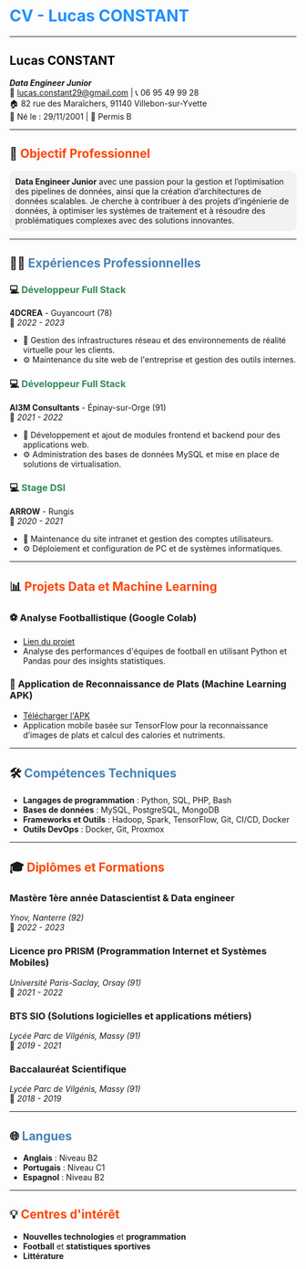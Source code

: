 # <span style="color:#1E90FF">CV - Lucas CONSTANT</span>

---

## <span style="color:#000000">Lucas CONSTANT</span>  

_**Data Engineer Junior**_  
📧 [lucas.constant29@gmail.com](mailto:lucas.constant29@gmail.com) | 📞 06 95 49 99 28  
🏠 82 rue des Maraîchers, 91140 Villebon-sur-Yvette  
🎂 Né le : 29/11/2001 | 🚗 Permis B  

---

## 🎯 <span style="color:#FF4500">Objectif Professionnel</span>

<p style="background-color:#f2f2f2; padding: 10px; border-radius: 10px;">
<strong>Data Engineer Junior</strong> avec une passion pour la gestion et l’optimisation des pipelines de données, ainsi que la création d’architectures de données scalables. Je cherche à contribuer à des projets d’ingénierie de données, à optimiser les systèmes de traitement et à résoudre des problématiques complexes avec des solutions innovantes.
</p>

---

## 🧑‍💼 <span style="color:#4682B4">Expériences Professionnelles</span>

### 💻 <span style="color:#2E8B57">Développeur Full Stack</span>  
**4DCREA** - Guyancourt (78)  
📅 _2022 - 2023_

- 🔧 Gestion des infrastructures réseau et des environnements de réalité virtuelle pour les clients.
- ⚙️ Maintenance du site web de l'entreprise et gestion des outils internes.

### 💻 <span style="color:#2E8B57">Développeur Full Stack</span>  
**AI3M Consultants** - Épinay-sur-Orge (91)  
📅 _2021 - 2022_

- 🔧 Développement et ajout de modules frontend et backend pour des applications web.
- ⚙️ Administration des bases de données MySQL et mise en place de solutions de virtualisation.

### 💻 <span style="color:#2E8B57">Stage DSI</span>  
**ARROW** - Rungis  
📅 _2020 - 2021_

- 🔧 Maintenance du site intranet et gestion des comptes utilisateurs.
- ⚙️ Déploiement et configuration de PC et de systèmes informatiques.

---

## 📊 <span style="color:#FF4500">Projets Data et Machine Learning</span>

### ⚽ **Analyse Footballistique (Google Colab)**
- [Lien du projet](https://colab.research.google.com/drive/12Oc2RGY4ZFMdX1pTqKZqe9gmjBFTH6_S?usp=sharing)  
- Analyse des performances d'équipes de football en utilisant Python et Pandas pour des insights statistiques.

### 🍲 **Application de Reconnaissance de Plats (Machine Learning APK)**
- [Télécharger l'APK](https://drive.google.com/drive/folders/1iSvZeR_3NeHLlhuQ07DlUTaJsnGx12bi?usp=drive_link)
- Application mobile basée sur TensorFlow pour la reconnaissance d’images de plats et calcul des calories et nutriments.

---

## 🛠️ <span style="color:#4682B4">Compétences Techniques</span>

- **Langages de programmation** : Python, SQL, PHP, Bash  
- **Bases de données** : MySQL, PostgreSQL, MongoDB  
- **Frameworks et Outils** : Hadoop, Spark, TensorFlow, Git, CI/CD, Docker  
- **Outils DevOps** : Docker, Git, Proxmox  

---

## 🎓 <span style="color:#FF4500">Diplômes et Formations</span>

### Mastère 1ère année Datascientist & Data engineer  
_Ynov, Nanterre (92)_  
📅 _2022 - 2023_

### Licence pro PRISM (Programmation Internet et Systèmes Mobiles)  
_Université Paris-Saclay, Orsay (91)_  
📅 _2021 - 2022_

### BTS SIO (Solutions logicielles et applications métiers)  
_Lycée Parc de Vilgénis, Massy (91)_  
📅 _2019 - 2021_

### Baccalauréat Scientifique  
_Lycée Parc de Vilgénis, Massy (91)_  
📅 _2018 - 2019_

---

## 🌐 <span style="color:#4682B4">Langues</span>

- **Anglais** : Niveau B2  
- **Portugais** : Niveau C1  
- **Espagnol** : Niveau B2  

---

## 💡 <span style="color:#FF4500">Centres d'intérêt</span>

- **Nouvelles technologies** et **programmation**  
- **Football** et **statistiques sportives**  
- **Littérature**  


